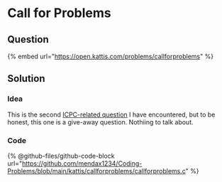 # Call for Problems

## Question

{% embed url="https://open.kattis.com/problems/callforproblems" %}

## Solution

### Idea

This is the second [ICPC-related question](https://open.kattis.com/problem-sources/2024%20ICPC%20North%20America%20Qualifier) I have encountered, but to be honest, this one is a give-away question. Nothiing to talk about.

### Code

{% @github-files/github-code-block url="https://github.com/mendax1234/Coding-Problems/blob/main/kattis/callforproblems/callforproblems.c" %}
